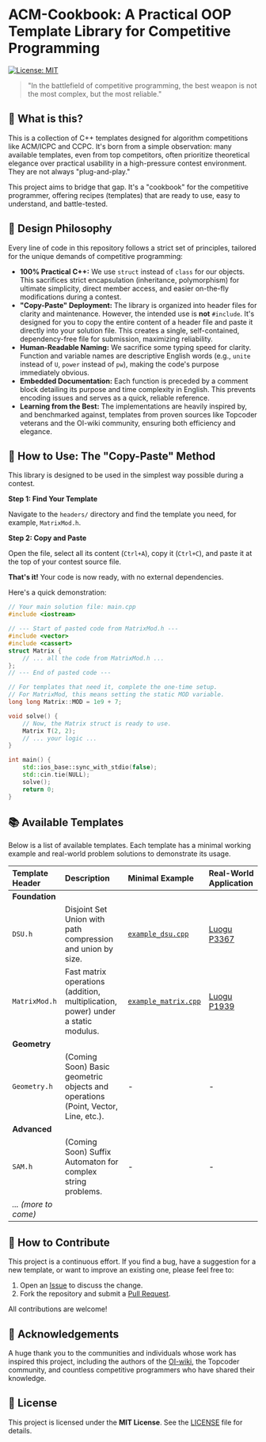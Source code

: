 # ACM-Cookbook: A Practical OOP Template Library for Competitive Programming

[![License: MIT](https://img.shields.io/badge/License-MIT-yellow.svg)](https://opensource.org/licenses/MIT)

> "In the battlefield of competitive programming, the best weapon is not the most complex, but the most reliable."

## 🤔 What is this?

This is a collection of C++ templates designed for algorithm competitions like ACM/ICPC and CCPC. It's born from a simple observation: many available templates, even from top competitors, often prioritize theoretical elegance over practical usability in a high-pressure contest environment. They are not always "plug-and-play."

This project aims to bridge that gap. It's a "cookbook" for the competitive programmer, offering recipes (templates) that are ready to use, easy to understand, and battle-tested.

## 📜 Design Philosophy

Every line of code in this repository follows a strict set of principles, tailored for the unique demands of competitive programming:

*   **100% Practical C++:** We use `struct` instead of `class` for our objects. This sacrifices strict encapsulation (inheritance, polymorphism) for ultimate simplicity, direct member access, and easier on-the-fly modifications during a contest.
*   **"Copy-Paste" Deployment:** The library is organized into header files for clarity and maintenance. However, the intended use is **not** `#include`. It's designed for you to copy the entire content of a header file and paste it directly into your solution file. This creates a single, self-contained, dependency-free file for submission, maximizing reliability.
*   **Human-Readable Naming:** We sacrifice some typing speed for clarity. Function and variable names are descriptive English words (e.g., `unite` instead of `U`, `power` instead of `pw`), making the code's purpose immediately obvious.
*   **Embedded Documentation:** Each function is preceded by a comment block detailing its purpose and time complexity in English. This prevents encoding issues and serves as a quick, reliable reference.
*   **Learning from the Best:** The implementations are heavily inspired by, and benchmarked against, templates from proven sources like Topcoder veterans and the OI-wiki community, ensuring both efficiency and elegance.

## 🚀 How to Use: The "Copy-Paste" Method

This library is designed to be used in the simplest way possible during a contest.

**Step 1: Find Your Template**

Navigate to the `headers/` directory and find the template you need, for example, `MatrixMod.h`.

**Step 2: Copy and Paste**

Open the file, select all its content (`Ctrl+A`), copy it (`Ctrl+C`), and paste it at the top of your contest source file.

**That's it!** Your code is now ready, with no external dependencies.

Here's a quick demonstration:

```cpp
// Your main solution file: main.cpp
#include <iostream>

// --- Start of pasted code from MatrixMod.h ---
#include <vector>
#include <cassert>
struct Matrix {
    // ... all the code from MatrixMod.h ...
};
// --- End of pasted code ---

// For templates that need it, complete the one-time setup.
// For MatrixMod, this means setting the static MOD variable.
long long Matrix::MOD = 1e9 + 7;

void solve() {
    // Now, the Matrix struct is ready to use.
    Matrix T(2, 2);
    // ... your logic ...
}

int main() {
    std::ios_base::sync_with_stdio(false);
    std::cin.tie(NULL);
    solve();
    return 0;
}
```

## 📚 Available Templates

Below is a list of available templates. Each template has a minimal working example and real-world problem solutions to demonstrate its usage.

| Template Header      | Description                                                  | Minimal Example                                       | Real-World Application                            |
| :------------------- | :----------------------------------------------------------- | :---------------------------------------------------- | :------------------------------------------------ |
| **Foundation**       |                                                              |                                                       |                                                   |
| `DSU.h`              | Disjoint Set Union with path compression and union by size.  | [`example_dsu.cpp`](./examples/example_dsu.cpp)       | [Luogu P3367](problems/luogu/P3367_DSU.cpp)       |
| `MatrixMod.h`        | Fast matrix operations (addition, multiplication, power) under a static modulus. | [`example_matrix.cpp`](./examples/example_matrix.cpp) | [Luogu P1939](problems/luogu/P1939_MatrixMod.cpp) |
| **Geometry**         |                                                              |                                                       |                                                   |
| `Geometry.h`         | (Coming Soon) Basic geometric objects and operations (Point, Vector, Line, etc.). | -                                                     | -                                                 |
| **Advanced**         |                                                              |                                                       |                                                   |
| `SAM.h`              | (Coming Soon) Suffix Automaton for complex string problems.  | -                                                     | -                                                 |
| *... (more to come)* |                                                              |                                                       |                                                   |

## 🤝 How to Contribute

This project is a continuous effort. If you find a bug, have a suggestion for a new template, or want to improve an existing one, please feel free to:

1.  Open an [Issue](https://github.com/YOUR_USERNAME/YOUR_REPOSITORY/issues) to discuss the change.
2.  Fork the repository and submit a [Pull Request](https://github.com/YOUR_USERNAME/YOUR_REPOSITORY/pulls).

All contributions are welcome!

## 🙏 Acknowledgements

A huge thank you to the communities and individuals whose work has inspired this project, including the authors of the [OI-wiki](https://oi-wiki.org/), the Topcoder community, and countless competitive programmers who have shared their knowledge.

## 📝 License

This project is licensed under the **MIT License**. See the [LICENSE](LICENSE) file for details.
